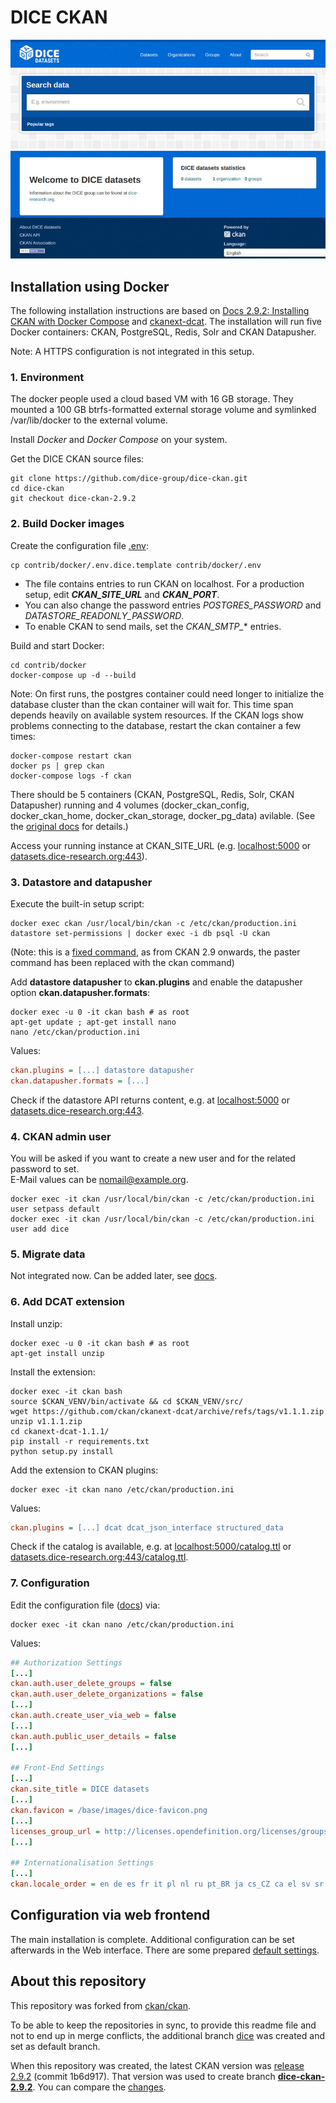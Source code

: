 # DICE CKAN

![](images/screenshot.jpg)

## Installation using Docker

The following installation instructions are based on [Docs 2.9.2: Installing CKAN with Docker Compose](https://docs.ckan.org/en/2.9/maintaining/installing/install-from-docker-compose.html) and [ckanext-dcat](https://github.com/ckan/ckanext-dcat).
The  installation will run five Docker containers: CKAN, PostgreSQL, Redis, Solr and CKAN Datapusher.

Note: A HTTPS configuration is not integrated in this setup.


### 1. Environment

The docker people used a cloud based VM with 16 GB storage. They mounted a 100 GB btrfs-formatted external storage volume and symlinked /var/lib/docker to the external volume.

Install *Docker* and *Docker Compose* on your system.

Get the DICE CKAN source files:

```shell
git clone https://github.com/dice-group/dice-ckan.git
cd dice-ckan
git checkout dice-ckan-2.9.2
```


### 2. Build Docker images

Create the configuration file [.env](https://github.com/dice-group/dice-ckan/blob/dice-ckan-2.9.2/contrib/docker/.env.dice.template):

```shell
cp contrib/docker/.env.dice.template contrib/docker/.env
```

* The file contains entries to run CKAN on localhost. For a production setup, edit ***CKAN_SITE_URL*** and ***CKAN_PORT***.
* You can also change the password entries *POSTGRES_PASSWORD* and *DATASTORE_READONLY_PASSWORD*.
* To enable CKAN to send mails, set the *CKAN_SMTP_** entries.

Build and start Docker:

```shell
cd contrib/docker
docker-compose up -d --build
```

Note: On first runs, the postgres container could need longer to initialize the database cluster than the ckan container will wait for. This time span depends heavily on available system resources. If the CKAN logs show problems connecting to the database, restart the ckan container a few times:

```shell
docker-compose restart ckan
docker ps | grep ckan
docker-compose logs -f ckan
```

There should be 5 containers (CKAN, PostgreSQL, Redis, Solr, CKAN Datapusher) running and 4 volumes (docker_ckan_config, docker_ckan_home, docker_ckan_storage, docker_pg_data) avilable. (See the
[original docs](https://docs.ckan.org/en/2.9/maintaining/installing/install-from-docker-compose.html#build-docker-images)
for details.)

Access your running instance at CKAN_SITE_URL (e.g. [localhost:5000](http://localhost:5000) or [datasets.dice-research.org:443](https://datasets.dice-research.org:443)).


### 3. Datastore and datapusher

Execute the built-in setup script:

```shell
docker exec ckan /usr/local/bin/ckan -c /etc/ckan/production.ini datastore set-permissions | docker exec -i db psql -U ckan
```

(Note: this is a [fixed command](https://github.com/ckan/ckan/issues/5677#issuecomment-713279480), as from CKAN 2.9 onwards, the paster command has been replaced with the ckan command)

Add **datastore datapusher** to **ckan.plugins** and  enable the datapusher option **ckan.datapusher.formats**:

```shell
docker exec -u 0 -it ckan bash # as root
apt-get update ; apt-get install nano
nano /etc/ckan/production.ini
```

Values:

```ini
ckan.plugins = [...] datastore datapusher
ckan.datapusher.formats = [...]
```

Check if the datastore API returns content, e.g. at
[localhost:5000](http://localhost:5000/api/3/action/datastore_search?resource_id=_table_metadata) or
[datasets.dice-research.org:443](https://datasets.dice-research.org:443/api/3/action/datastore_search?resource_id=_table_metadata).


### 4. CKAN admin user

You will be asked if you want to create a new user and for the related password to set.  
E-Mail values can be nomail@example.org.

```shell
docker exec -it ckan /usr/local/bin/ckan -c /etc/ckan/production.ini user setpass default
docker exec -it ckan /usr/local/bin/ckan -c /etc/ckan/production.ini user add dice
```


### 5. Migrate data

Not integrated now. Can be added later, see [docs](https://docs.ckan.org/en/2.9/maintaining/installing/install-from-docker-compose.html#migrate-data).


### 6. Add DCAT extension

Install unzip:

```shell
docker exec -u 0 -it ckan bash # as root
apt-get install unzip
```

Install the extension:

```shell
docker exec -it ckan bash
source $CKAN_VENV/bin/activate && cd $CKAN_VENV/src/
wget https://github.com/ckan/ckanext-dcat/archive/refs/tags/v1.1.1.zip
unzip v1.1.1.zip
cd ckanext-dcat-1.1.1/
pip install -r requirements.txt
python setup.py install
```

Add the extension to CKAN plugins:

```shell
docker exec -it ckan nano /etc/ckan/production.ini
```

Values:

```ini
ckan.plugins = [...] dcat dcat_json_interface structured_data
```

Check if the catalog is available, e.g. at
[localhost:5000/catalog.ttl](http://localhost:5000/catalog.ttl) or
[datasets.dice-research.org:443/catalog.ttl](https://datasets.dice-research.org:443/catalog.ttl).


### 7. Configuration

Edit the configuration file ([docs](https://docs.ckan.org/en/2.9/maintaining/configuration.html#ckan-configuration-file)) via:

```shell
docker exec -it ckan nano /etc/ckan/production.ini
```

Values:

```ini
## Authorization Settings
[...]
ckan.auth.user_delete_groups = false
ckan.auth.user_delete_organizations = false
[...]
ckan.auth.create_user_via_web = false
[...]
ckan.auth.public_user_details = false
[...]

## Front-End Settings
[...]
ckan.site_title = DICE datasets
[...]
ckan.favicon = /base/images/dice-favicon.png
[...]
licenses_group_url = http://licenses.opendefinition.org/licenses/groups/ckan.json
[...]

## Internationalisation Settings
[...]
ckan.locale_order = en de es fr it pl nl ru pt_BR ja cs_CZ ca el sv sr fi sr@latin no sk bg ko_KR hu sa sl lv
```

## Configuration via web frontend

The main installation is complete.
Additional configuration can be set afterwards in the Web interface. There are some prepared [default settings](configuration.md).


## About this repository

This repository was forked from [ckan/ckan](https://github.com/ckan/ckan).

To be able to keep the repositories in sync, to provide this readme file and not to end up in merge conflicts, the additional branch [dice](https://github.com/dice-group/dice-ckan/tree/dice) was created and set as default branch.

When this repository was created, the latest CKAN version was [release 2.9.2](https://github.com/ckan/ckan/releases/tag/ckan-2.9.2) (commit 1b6d917). That version was used to create branch **[dice-ckan-2.9.2](https://github.com/dice-group/dice-ckan/tree/dice-ckan-2.9.2)**. You can compare the [changes](https://github.com/dice-group/dice-ckan/compare/ckan-2.9.2..dice-ckan-2.9.2).